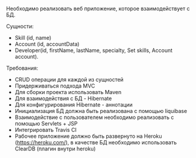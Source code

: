 


Необходимо реализовать веб приложение, которое взаимодействует с БД.

Сущности:
- Skill (id, name)
- Account (id, accountData)
- Developer(id, firstName, lastName, specialty, Set<Skill> skills, Account account).

Требования:
-  CRUD операции для каждой из сущностей
- Придерживаться подхода MVC
- Для сборки проекта использовать Maven
- Для взаимодействия с БД - Hibernate
- Для конфигурирования Hibernate - аннотации
- Инициализация БД должна быть реализована с помощью liquibase
- Взаимодействие с пользователем необходимо реализовать с помощью Servlets + JSP
- Интегрировать Travis CI
- Рабочее приложение должно быть развернуто на Heroku (https://heroku.com/), в качестве БД необходимо использовать ClearDB (плагин внутри heroku)